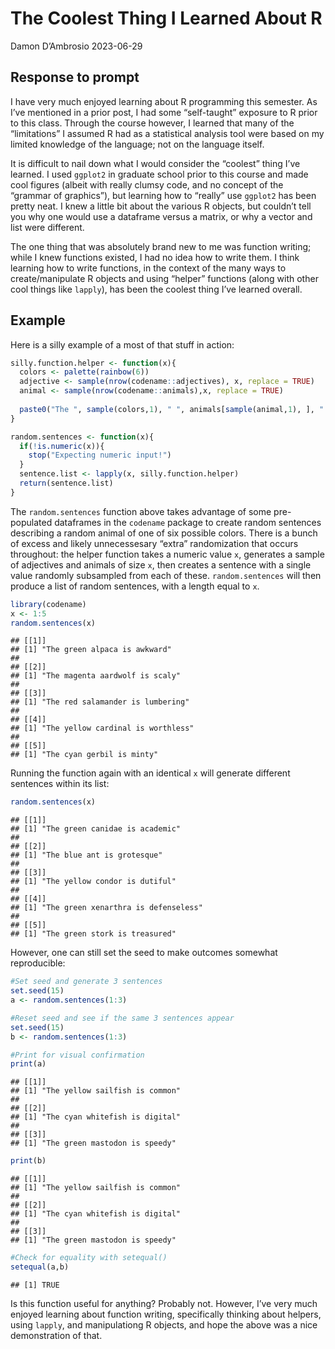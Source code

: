The Coolest Thing I Learned About R
================
Damon D’Ambrosio
2023-06-29

## Response to prompt

I have very much enjoyed learning about R programming this semester. As
I’ve mentioned in a prior post, I had some “self-taught” exposure to R
prior to this class. Through the course however, I learned that many of
the “limitations” I assumed R had as a statistical analysis tool were
based on my limited knowledge of the language; not on the language
itself.

It is difficult to nail down what I would consider the “coolest” thing
I’ve learned. I used `ggplot2` in graduate school prior to this course
and made cool figures (albeit with really clumsy code, and no concept of
the “grammar of graphics”), but learning how to “really” use `ggplot2`
has been pretty neat. I knew a little bit about the various R objects,
but couldn’t tell you why one would use a dataframe versus a matrix, or
why a vector and list were different.

The one thing that was absolutely brand new to me was function writing;
while I knew functions existed, I had no idea how to write them. I think
learning how to write functions, in the context of the many ways to
create/manipulate R objects and using “helper” functions (along with
other cool things like `lapply`), has been the coolest thing I’ve
learned overall.

## Example

Here is a silly example of a most of that stuff in action:

``` r
silly.function.helper <- function(x){
  colors <- palette(rainbow(6))
  adjective <- sample(nrow(codename::adjectives), x, replace = TRUE)
  animal <- sample(nrow(codename::animals),x, replace = TRUE)
  
  paste0("The ", sample(colors,1), " ", animals[sample(animal,1), ], " is ", adjectives[sample(adjective,1), ])
}

random.sentences <- function(x){
  if(!is.numeric(x)){
    stop("Expecting numeric input!")
  }
  sentence.list <- lapply(x, silly.function.helper)
  return(sentence.list)
}
```

The `random.sentences` function above takes advantage of some
pre-populated dataframes in the `codename` package to create random
sentences describing a random animal of one of six possible colors.
There is a bunch of excess and likely unnecessesary “extra”
randomization that occurs throughout: the helper function takes a
numeric value `x`, generates a sample of adjectives and animals of size
`x`, then creates a sentence with a single value randomly subsampled
from each of these. `random.sentences` will then produce a list of
random sentences, with a length equal to `x`.

``` r
library(codename)
x <- 1:5
random.sentences(x)
```

    ## [[1]]
    ## [1] "The green alpaca is awkward"
    ## 
    ## [[2]]
    ## [1] "The magenta aardwolf is scaly"
    ## 
    ## [[3]]
    ## [1] "The red salamander is lumbering"
    ## 
    ## [[4]]
    ## [1] "The yellow cardinal is worthless"
    ## 
    ## [[5]]
    ## [1] "The cyan gerbil is minty"

Running the function again with an identical `x` will generate different
sentences within its list:

``` r
random.sentences(x)
```

    ## [[1]]
    ## [1] "The green canidae is academic"
    ## 
    ## [[2]]
    ## [1] "The blue ant is grotesque"
    ## 
    ## [[3]]
    ## [1] "The yellow condor is dutiful"
    ## 
    ## [[4]]
    ## [1] "The green xenarthra is defenseless"
    ## 
    ## [[5]]
    ## [1] "The green stork is treasured"

However, one can still set the seed to make outcomes somewhat
reproducible:

``` r
#Set seed and generate 3 sentences
set.seed(15)
a <- random.sentences(1:3)

#Reset seed and see if the same 3 sentences appear
set.seed(15)
b <- random.sentences(1:3)

#Print for visual confirmation
print(a)
```

    ## [[1]]
    ## [1] "The yellow sailfish is common"
    ## 
    ## [[2]]
    ## [1] "The cyan whitefish is digital"
    ## 
    ## [[3]]
    ## [1] "The green mastodon is speedy"

``` r
print(b)
```

    ## [[1]]
    ## [1] "The yellow sailfish is common"
    ## 
    ## [[2]]
    ## [1] "The cyan whitefish is digital"
    ## 
    ## [[3]]
    ## [1] "The green mastodon is speedy"

``` r
#Check for equality with setequal()
setequal(a,b)
```

    ## [1] TRUE

Is this function useful for anything? Probably not. However, I’ve very
much enjoyed learning about function writing, specifically thinking
about helpers, using `lapply`, and manipulationg R objects, and hope the
above was a nice demonstration of that.

